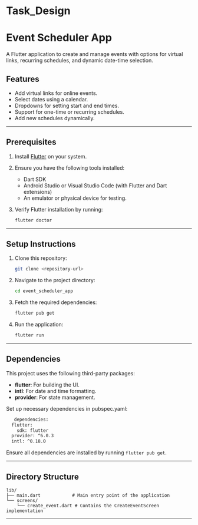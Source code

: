 # Task_Design

# Event Scheduler App

A Flutter application to create and manage events with options for virtual links, recurring schedules, and dynamic date-time selection.

## Features
- Add virtual links for online events.
- Select dates using a calendar.
- Dropdowns for setting start and end times.
- Support for one-time or recurring schedules.
- Add new schedules dynamically.

---

## Prerequisites

1. Install [Flutter](https://flutter.dev/docs/get-started/install) on your system.
2. Ensure you have the following tools installed:
   - Dart SDK
   - Android Studio or Visual Studio Code (with Flutter and Dart extensions)
   - An emulator or physical device for testing.
3. Verify Flutter installation by running:

   ```bash
   flutter doctor
   ```

---

## Setup Instructions

1. Clone this repository:
   ```bash
   git clone <repository-url>
   ```

2. Navigate to the project directory:
   ```bash
   cd event_scheduler_app
   ```

3. Fetch the required dependencies:
   ```bash
   flutter pub get
   ```

4. Run the application:
   ```bash
   flutter run
   ```

---

## Dependencies

This project uses the following third-party packages:

- **flutter**: For building the UI.
- **intl**: For date and time formatting.
- **provider**: For state management.

  
Set up necessary dependencies in pubspec.yaml:
```bash
   dependencies:
  flutter:
    sdk: flutter
  provider: ^6.0.3  
  intl: ^0.18.0 
   ```


Ensure all dependencies are installed by running `flutter pub get`.

---

## Directory Structure

```plaintext
lib/
├── main.dart            # Main entry point of the application
└── screens/
    └── create_event.dart # Contains the CreateEventScreen implementation
```

---


